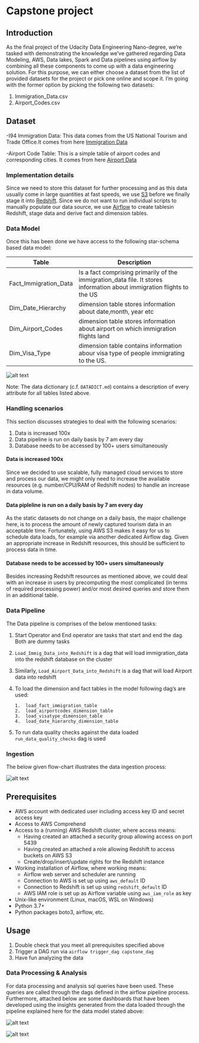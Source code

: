 # Capstone project

## Introduction
As the final project of the Udacity Data Engineering Nano-degree, we’re tasked with demonstrating the knowledge we’ve gathered regarding Data Modeling, AWS, Data lakes, Spark and Data pipelines using airflow by combining all these components to come up with a data engineering solution. For this purpose, we can either choose a dataset from the list of provided datasets for the project or pick one online and scope it. I’m going with the former option by picking the following two datasets:
1.	Immigration_Data.csv
2.	Airport_Codes.csv

## Dataset

-I94 Immigration Data: This data comes from the US National Tourism and Trade Office.It comes from here [Immigration Data](https://travel.trade.gov/research/reports/i94/historical/2016.html)

-Airport Code Table: This is a simple table of airport codes and corresponding cities. It comes from here [Airport Data](https://datahub.io/core/airport-codes#data)

### Implementation details

Since we need to store this dataset for further processing and as this data usually come in large quantities at fast speeds, we use [S3](https://aws.amazon.com/s3) before we finally stage it into [Redshift](https://aws.amazon.com/redshift). Since we do not want to run individual scripts to manually populate our data source, we use [Airflow](https://airflow.apache.org/) to create tablesin Redshift, stage data and derive fact and dimension tables.

### Data Model
Once this has been done we have access to the following star-schema based data model: 
 
| Table                |                      Description                 |
|----------------------|--------------------------------------------------|
| Fact_Immigration_Data| Is a fact comprising primarily of the immigration_data file. It stores information about immigration flights to the US
| Dim_Date_Hierarchy   | dimension table stores information about date,month, year etc 
| Dim_Airport_Codes    | dimension table stores information about airport on which immigration flights land
| Dim_Visa_Type        | dimension table contains information abour visa type of people immigrating to the US.

![alt text](https://github.com/SameenTahir/Capstone-Project/blob/main/DataModel.jpg)

Note: The data dictionary (c.f. `DATADICT.md`) contains a description of every attribute for all tables listed above.

### Handling scenarios
This section discusses strategies to deal with the following scenarios:
1. Data is increased 100x  
2. Data pipeline is run on daily basis by 7 am every day
3. Database needs to be accessed by 100+ users simultaneously

#### Data is increased 100x
Since we decided to use scalable, fully managed cloud services to store and process our data, we might only need to  increase the available resources (e.g. number/CPU/RAM of Redshift nodes) to handle an increase in data volume.

#### Data pipleline is run on a daily basis by 7 am every day
As the static datasets do not change on a daily basis, the major challenge here, is to process the amount of newly 
captured tourism data in an acceptable time. Fortunately, using AWS S3 makes it easy for us to schedule 
data loads, for example via another dedicated Airflow dag. Given an appropriate increase in Redshift resources, this 
should be sufficient to process data in time.

#### Database needs to be accessed by 100+ users simultaneously
Besides increasing Redshift resources as mentioned above, we could deal with an increase in users by precomputing the 
most complicated (in terms of required processing power) and/or most desired queries and store them in an additional 
table.

### Data Pipeline

The Data pipeline is comprises of the below mentioned tasks:
1.	Start Operator and End operator are tasks that start and end the dag. Both are dummy tasks
2.	`Load_Immig_Data_into_Redshift` is a dag that will load immigration_data into the redshift database on the cluster
3.	Similarly, `Load_Airport_Data_into_Redshift` is a dag that will load Airport data into redshift
4.	To load the dimension and fact tables in the model following dag’s are used:

        1.	load_fact_immigration_table
        2.	load_airportcodes_dimension_table
        3.	load_visatype_dimension_table
        4.	load_date_hierarchy_dimension_table
        
5.	To run data quality checks against the data loaded `run_data_quality_checks` dag is used

### Ingestion

The below given flow-chart illustrates the data ingestion process:

![alt text](https://github.com/SameenTahir/Capstone-Project/blob/main/FlowDiagram.jpg)

## Prerequisites

* AWS account with dedicated user including access key ID and secret access key
* Access to AWS Comprehend
* Access to a (running) AWS Redshift cluster, where access means:
    - Having created an attached a security group allowing access on port 5439
    - Having created an attached a role allowing Redshift to access buckets on AWS S3
    - Create/drop/insert/update rights for the Redshift instance
* Working installation of Airflow, where working means:
    - Airflow web server and scheduler are running
    - Connection to AWS is set up using `aws_default` ID
    - Connection to Redshift is set up using `redshift_default` ID
    - AWS IAM role is set up as Airflow variable using `aws_iam_role` as key
* Unix-like environment (Linux, macOS, WSL on Windows)
* Python 3.7+
* Python packages boto3, airflow, etc.

## Usage
1. Double check that you meet all prerequisites specified above
2. Trigger a DAG run via `airflow trigger_dag capstone_dag`
3. Have fun analyzing the data

### Data Processing & Analysis

For data processing and analysis sql queries have been used. These queries are called through the dags defined in the airflow pipeline process. Furthermore, attached below are some dashboards that have been developed using the insights generated from the data loaded through the pipeline explained here for the data model stated above:

![alt text](https://github.com/SameenTahir/Capstone-Project/blob/main/Analysis_1.png)

![alt text](https://github.com/SameenTahir/Capstone-Project/blob/main/Analysis_2.png)



